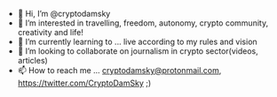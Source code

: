 - 👋 Hi, I’m @cryptodamsky
- 👀 I’m interested in travelling, freedom, autonomy, crypto community, creativity and life!
- 🌱 I’m currently learning to ... live according to my rules and vision
- 💞️ I’m looking to collaborate on journalism in crypto sector(videos, articles)
- 📫 How to reach me ... cryptodamsky@protonmail.com, https://twitter.com/CryptoDamSky ;)

<!---
cryptodamsky/cryptodamsky is a ✨ special ✨ repository because its `README.md` (this file) appears on your GitHub profile.
You can click the Preview link to take a look at your changes.
--->
